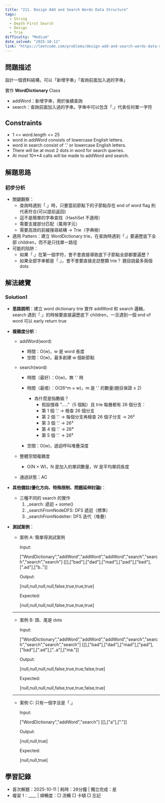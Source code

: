 ```yaml
---
title: "211. Design Add and Search Words Data Structure"
tags:
  - String
  - Depth-First Search
  - Design
  - Trie
difficulty: "Medium"
date_solved: "2025-10-11"
link: "https://leetcode.com/problems/design-add-and-search-words-data-structure/description/"
---
```


## 問題描述

設計一個資料結構，可以「新增字串」「查詢前面加入過的字串」

實作 **WordDictionary** Class

- addWord：新增字串，用於後續查詢
- search：查詢前面加入過的字串。字串中可以包含「.」代表任何單一字符

## Constraints

- 1 <= word.length <= 25
- word in addWord consists of lowercase English letters.
- word in search consist of &#39;.&#39; or lowercase English letters.
- There will be at most 2 dots in word for search queries.
- At most 10\*\*4 calls will be made to addWord and search.

## 解題思路

### 初步分析

- 關鍵觀察：
  - 查詢時遇到「.」時，只要當前節點下的子節點存在 end of word flag 則代表符合(可以提前返回)
  - 這不是簡單的字串查找（HashSet 不適用）
  - 需要支援部分匹配（萬用字元）
  - 需要高效的前綴搜尋結構 → Trie（字典樹）
- 適用 Pattern：建立 WordDictionary trie，在查詢時遇到「.」要遍歷底下全部 children，而不是只找單一路徑
- 可能的陷阱：
  - 如果「.」在第一個字符，會不會直接導致底下子節點全部都要遍歷？
  - 如果全部字串都是「.」，會不會要直接走訪整顆 trie？ 題目說最多兩個 dots

## 解法總覽

### Solution1

- **思路說明**：建立 word dictionary trie 實作 addWord 和 search 邏輯，search 遇到「.」的時候要直接遍歷底下 children，一旦遇到一個 end of word 可以 early return true

- **複雜度分析**：

  - addWord(word)

    - 時間：O(w)，w 是 word 長度
    - 空間：O(w)，最多創建 w 個新節點

  - search(word)

    - 時間（最好）：O(w)，無 '.' 時
    - 時間（最壞）：O(26^m × w)，m 是 '.' 的數量(題目保證 ≤ 2)

      - 為什麼是指數級？
        - 假設搜尋 "....."（5 個點）且 trie 每層都有 26 個分支：
        - 第 1 個 '.' → 檢查 26 個分支
        - 第 2 個 '.' → 每個分支再檢查 26 個子分支 → 26²
        - 第 3 個 '.' → 26³
        - 第 4 個 '.' → 26⁴
        - 第 5 個 '.' → 26⁵

    - 空間：O(w)，遞迴呼叫堆疊深度

  - 整體空間複雜度

    - O(N × W)，N 是加入的單詞數量，W 是平均單詞長度

  - 通過狀態：AC

- **其他備註\(優化方向、特殊限制、問題延伸討論\)**：

  - 三種不同的 search 的實作
    1. \_search: 遞迴 + some()
    2. \_searchFromNodeDFS: DFS 遞迴（標準）
    3. \_searchFromNodeIter: DFS 迭代（堆疊）

- **測試案例**：

  - 案例 A: 簡單得測試案例

    Input:

    ["WordDictionary","addWord","addWord","addWord","search","search","search","search"]
    [[],["bad"],["dad"],["mad"],["pad"],["bad"],[".ad"],["b.."]]

    Output:

    [null,null,null,null,false,true,true,true]

    Expected:

    [null,null,null,null,false,true,true,true]

  ***

  - 案例 B: 頭、尾是 dots

    Input:

    ["WordDictionary","addWord","addWord","addWord","search","search","search","search","search"]
    [[],["bad"],["dad"],["mad"],["pad"],["bad"],[".ad"],["..a"],["ma."]]

    Output:

    [null,null,null,null,false,true,true,false,true]

    Expected:

    [null,null,null,null,false,true,true,false,true]

  ***

  - 案例 C: 只有一個字且是「.」

    Input:

    ["WordDictionary","addWord","search"]
    [[],["a"],["."]]

    Output:

    [null,null,true]

    Expected:

    [null,null,true]

## 學習記錄

- 首次解題：2025-10-11 | 耗時：28分鐘 | 獨立完成：是
- 複習 1：\_\_\_\_ | 順暢度：□ 流暢 □ 卡頓 □ 忘記
